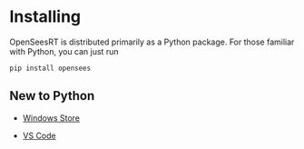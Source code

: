 # Installing

OpenSeesRT is distributed primarily as a Python package. For
those familiar with Python, you can just run

```shell
pip install opensees
```

## New to Python

- [Windows Store](https://www.microsoft.com/store/productId/9PJPW5LDXLZ5)


- [VS Code](https://code.visualstudio.com/download)


